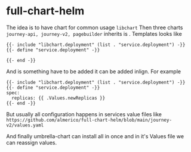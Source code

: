 # full-chart-helm

The idea is to have chart for common usage ``libchart``
Then three charts ``journey-api, journey-v2, pagebuilder`` inherits is .
Templates looks like 
```
{{- include "libchart.deployment" (list . "service.deployment") -}}
{{- define "service.deployment" -}}

{{- end -}}
```
And is something have to be added it can be added inlign. For example
```
{{- include "libchart.deployment" (list . "service.deployment") -}}
{{- define "service.deployment" -}}
spec:
  replicas: {{ .Values.newReplicas }}
{{- end -}}
```
But usually all configuration happens in services value files like ``https://github.com/almerico/full-chart-helm/blob/main/journey-v2/values.yaml``


And finally umbrella-chart can install all in once and in it's  Values file we can reassign values.
